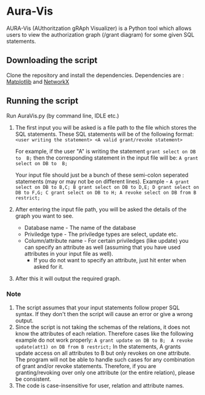 # Aura-Vis
AURA-Vis (AUthoritzation gRAph Visualizer) is a Python tool which allows users to view the authorization graph (/grant diagram) for some given SQL statements.

## Downloading the script
Clone the repository and install the dependencies.
Dependencies are : [Matplotlib](https://matplotlib.org/users/installing.html) and [NetworkX](https://networkx.github.io/)

## Running the script
Run AuraVis.py (by command line, IDLE etc.)

1. The first input you will be asked is a file path to the file which stores the SQL statements. These SQL statements will be of the following format:
    `<user writing the statement> <A valid grant/revoke statement>`

    For example, if the user "A" is writing the statement `grant select on DB to  B;` then the corresponding statement in the input file will be:
    `A grant select on DB to  B;`

    Your input file should just be a bunch of these semi-colon seperated statements (may or may not be on different lines).
    Example - 
    `A grant select on DB to B,C;
    B grant select on DB to D,E;
    D grant select on DB to F,G;
    C grant select on DB to H;
    A revoke select on DB from B restrict;`

2. After entering the input file path, you will be asked the details of the graph you want to see. 
    * Database name - The name of the database
    * Priviledge type - The priviledge types are select, update etc.
    * Column/attribute name - For certain priviledges (like update) you can specify an attribute as well (assuming that you have used attributes in your input file as well).
        * If you do not want to specify an attribute, just hit enter when asked for it.

3. After this it will output the required graph.

### Note
1. The script assumes that your input statements follow proper SQL syntax. If they don't then the script will cause an error or give a wrong output.
2. Since the script is not taking the schemas of the relations, it does not know the attributes of each relation. Therefore cases like the following example do not work properly:
    `A grant update on DB to B; 
     A revoke update(att1) on DB from B restrict;` 
     In the statements, A grants update access on all attributes to B but only revokes on one attribute. The program will not be able to handle such cases for any combination of grant and/or revoke statements. Therefore, if you are granting/revoking over only one attribute (or the entire relation), please be consistent.
3. The code is case-insensitive for user, relation and attribute names.
